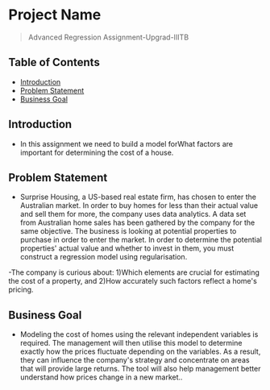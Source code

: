 # Project Name
>Advanced Regression Assignment-Upgrad-IIITB


## Table of Contents
* [Introduction](#introduction)
* [Problem Statement](#problem-statement)
* [Business Goal](#business-goal)
<!-- You can include any other section that is pertinent to your problem -->

## Introduction
- In this assignment we need to build a model forWhat factors are important for determining the cost of a house.

## Problem Statement
- Surprise Housing, a US-based real estate firm, has chosen to enter the Australian market. In order to buy homes for less than their actual value and sell them for more, the company uses data analytics. A data set from Australian home sales has been gathered by the company for the same objective. The business is looking at potential properties to purchase in order to enter the market. In order to determine the potential properties' actual value and whether to invest in them, you must construct a regression model using regularisation.

-The company is curious about:
1)Which elements are crucial for estimating the cost of a property, and
2)How accurately such factors reflect a home's pricing.

## Business Goal
- Modeling the cost of homes using the relevant independent variables is required. The management will then utilise this model to determine exactly how the prices fluctuate depending on the variables. As a result, they can influence the company's strategy and concentrate on areas that will provide large returns. The tool will also help management better understand how prices change in a new market..

